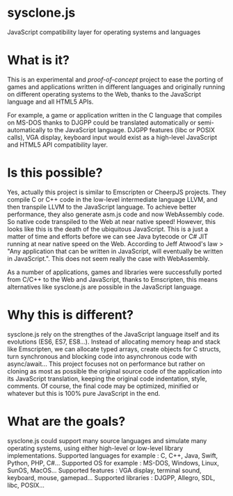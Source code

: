 # sysclone.js
JavaScript compatibility layer for operating systems and languages

# What is it?
This is an experimental and *proof-of-concept* project to ease the porting of games and applications written in different languages and originally running on different operating systems to the Web, thanks to the JavaScript language and all HTML5 APIs.

For example, a game or application written in the C language that compiles on MS-DOS thanks to DJGPP could be translated automatically or semi-automatically to the JavaScript language. DJGPP features (libc or POSIX calls), VGA display, keyboard input would exist as a high-level JavaScript and HTML5 API compatibility layer.

# Is this possible?
Yes, actually this project is similar to Emscripten or CheerpJS projects. They compile C or C++ code in the low-level intermediate language LLVM, and then transpile LLVM to the JavaScript language. To achieve better performance, they also generate asm.js code and now WebAssembly code. So native code transpiled to the Web at near native speed!
However, this looks like this is the death of the ubiquitous JavaScript. This is a just a matter of time and efforts before we can see Java bytecode or C# JIT running at near native speed on the Web.
According to Jeff Atwood's law > "Any application that can be written in JavaScript, will eventually be written in JavaScript.". This does not seem really the case with WebAssembly.

As a number of applications, games and libraries were successfully ported from C/C++ to the Web and JavaScript, thanks to Emscripten, this means alternatives like sysclone.js are possible in the JavaScript language.

# Why this is different?
sysclone.js rely on the strengthes of the JavaScript language itself and its evolutions (ES6, ES7, ES8...). Instead of allocating memory heap and stack like Emscripten, we can allocate typed arrays, create objects for C structs, turn synchronous and blocking code into asynchronous code with async/await...
This project focuses not on performance but rather on cloning as most as possible the original source code of the application into its JavaScript translation, keeping the original code indentation, style, comments. Of course, the final code may be optimized, minified or whatever but this is 100% pure JavaScript in the end.

# What are the goals?
sysclone.js could support many source languages and simulate many operating systems, using either high-level or low-level library implementations.
Supported languages for example : C, C++, Java, Swift, Python, PHP, C#...
Supported OS for example : MS-DOS, Windows, Linux, SunOS, MacOS...
Supported features : VGA display, terminal sound, keyboard, mouse, gamepad...
Supported libraries : DJGPP, Allegro, SDL, libc, POSIX...


